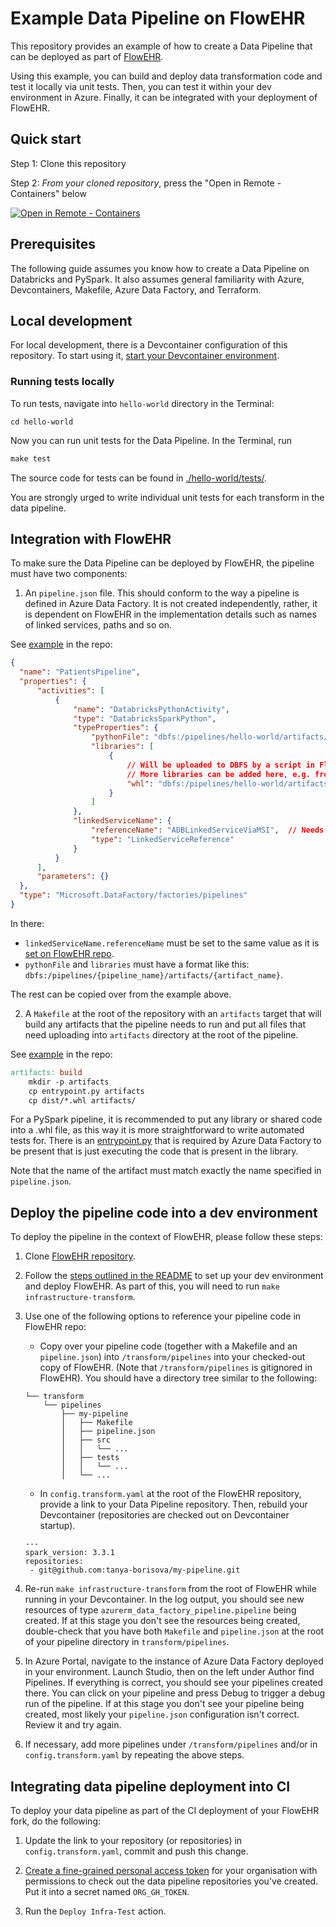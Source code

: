 # Example Data Pipeline on FlowEHR

This repository provides an example of how to create a Data Pipeline that can be deployed as part of [FlowEHR](https://github.com/UCLH-Foundry/FlowEHR).

Using this example, you can build and deploy data transformation code and test it locally via unit tests. Then, you can test it within your dev environment in Azure. Finally, it can be integrated with your deployment of FlowEHR.

## Quick start 

Step 1: Clone this repository

Step 2: _From your cloned repository_, press the "Open in Remote - Containers" below

[
    ![Open in Remote - Containers](
        https://img.shields.io/static/v1?label=Remote%20-%20Containers&message=Open&color=blue&logo=visualstudiocode
    )
](
    https://vscode.dev/redirect?url=vscode://ms-vscode-remote.remote-containers/cloneInVolume?url=https://github.com/UCLH-Foundry/FlowEHR-Data-Pot.git
)

## Prerequisites

The following guide assumes you know how to create a Data Pipeline on Databricks and PySpark. It also assumes general familiarity with Azure, Devcontainers, Makefile, Azure Data Factory, and Terraform.

## Local development

For local development, there is a Devcontainer configuration of this repository.
To start using it, [start your Devcontainer environment](https://code.visualstudio.com/docs/devcontainers/tutorial). 

### Running tests locally
To run tests, navigate into `hello-world` directory in the Terminal:

```
cd hello-world
```

Now you can run unit tests for the Data Pipeline. In the Terminal, run

```Makefile
make test
```

The source code for tests can be found in [./hello-world/tests/](./hello-world/tests/).

You are strongly urged to write individual unit tests for each transform in the data pipeline.

## Integration with FlowEHR

To make sure the Data Pipeline can be deployed by FlowEHR, the pipeline must have two components:

1. An `pipeline.json` file. This should conform to the way a pipeline is defined in Azure Data Factory. It is not created independently, rather, it is dependent on FlowEHR in the implementation details such as names of linked services, paths and so on.

See [example](./hello-world/pipeline.json) in the repo:

```json
{
  "name": "PatientsPipeline",
  "properties": {
      "activities": [
          {
              "name": "DatabricksPythonActivity",
              "type": "DatabricksSparkPython",
              "typeProperties": {
                  "pythonFile": "dbfs:/pipelines/hello-world/artifacts/entrypoint.py",
                  "libraries": [
                      {
                          // Will be uploaded to DBFS by a script in FlowEHR repo
                          // More libraries can be added here, e.g. from PyPi
                          "whl": "dbfs:/pipelines/hello-world/artifacts/hello_world-0.0.1-py3-none-any.whl"
                      }
                  ]
              },
              "linkedServiceName": {
                  "referenceName": "ADBLinkedServiceViaMSI",  // Needs to be in sync with what is set in FlowEHR
                  "type": "LinkedServiceReference"
              }
          }
      ],
      "parameters": {}
  },
  "type": "Microsoft.DataFactory/factories/pipelines"
}  
```

In there: 
- `linkedServiceName.referenceName` must be set to the same value as it is [set on FlowEHR repo](https://github.com/UCLH-Foundry/FlowEHR/blob/main/infrastructure/transform/locals.tf#L19).
- `pythonFile` and `libraries` must have a format like this:
`dbfs:/pipelines/{pipeline_name}/artifacts/{artifact_name}`. 

The rest can be copied over from the example above.

2. A `Makefile` at the root of the repository with an `artifacts` target that will build any artifacts that the pipeline needs to run and put all files that need uploading into `artifacts` directory at the root of the pipeline.

See [example](./hello-world/Makefile) in the repo:

```Makefile
artifacts: build
	mkdir -p artifacts
	cp entrypoint.py artifacts
	cp dist/*.whl artifacts/
```

For a PySpark pipeline, it is recommended to put any library or shared code into a .whl file, as this way it is more straightforward to write automated tests for. There is an [entrypoint.py](./hello-world/entrypoint.py) that is required by Azure Data Factory to be present that is just executing the code that is present in the library.

Note that the name of the artifact must match exactly the name specified in `pipeline.json`.

## Deploy the pipeline code into a dev environment 

To deploy the pipeline in the context of FlowEHR, please follow these steps:

1. Clone [FlowEHR repository](https://github.com/UCLH-Foundry/FlowEHR).

1. Follow the [steps outlined in the README](https://github.com/UCLH-Foundry/FlowEHR#getting-started) to set up your dev environment and deploy FlowEHR. As part of this, you will need to run `make infrastructure-transform`. 

1. Use one of the following options to reference your pipeline code in FlowEHR repo:

    * Copy over your pipeline code (together with a Makefile and an `pipeline.json`) into `/transform/pipelines` into your checked-out copy of FlowEHR. (Note that `/transform/pipelines` is gitignored in FlowEHR). You should have a directory tree similar to the following:

    ```
    └── transform
        └── pipelines
            ├── my-pipeline 
            │   ├── Makefile
            │   ├── pipeline.json
            │   ├── src
            │   │   └── ...
            │   ├── tests
            │   │   └── ...
            │   └── ...
    ```

    * In `config.transform.yaml` at the root of the FlowEHR repository, provide a link to your Data Pipeline repository. Then, rebuild your Devcontainer (repositories are checked out on Devcontainer startup).
    ```
    ---
    spark_version: 3.3.1
    repositories:
     - git@github.com:tanya-borisova/my-pipeline.git
    ```

1. Re-run `make infrastructure-transform` from the root of FlowEHR while running in your Devcontainer. In the log output, you should see new resources of type `azurerm_data_factory_pipeline.pipeline` being created. 
If at this stage you don't see the resources being created, double-check that you have both `Makefile` and `pipeline.json` at the root of your pipeline directory in `transform/pipelines`.

1. In Azure Portal, navigate to the instance of Azure Data Factory deployed in your environment. Launch Studio, then on the left under Author find Pipelines. If everything is correct, you should see your pipelines created there. You can click on your pipeline and press Debug to trigger a debug run of the pipeline. If at this stage you don't see your pipeline being created, most likely your `pipeline.json` configuration isn't correct. Review it and try again.

1. If necessary, add more pipelines under `/transform/pipelines` and/or in `config.transform.yaml` by repeating the above steps.

## Integrating data pipeline deployment into CI

To deploy your data pipeline as part of the CI deployment of your FlowEHR fork, do the following:

1. Update the link to your repository (or repositories) in `config.transform.yaml`, commit and push this change.

1. [Create a fine-grained personal access token](https://docs.github.com/en/authentication/keeping-your-account-and-data-secure/creating-a-personal-access-token) for your organisation with permissions to check out the data pipeline repositories you've created. Put it into a secret named `ORG_GH_TOKEN`. 

1. Run the `Deploy Infra-Test` action.
